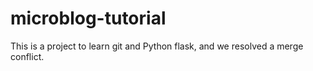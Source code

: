 # microblog-tutorial

This is a project to learn git and Python flask, and we resolved a merge conflict.
